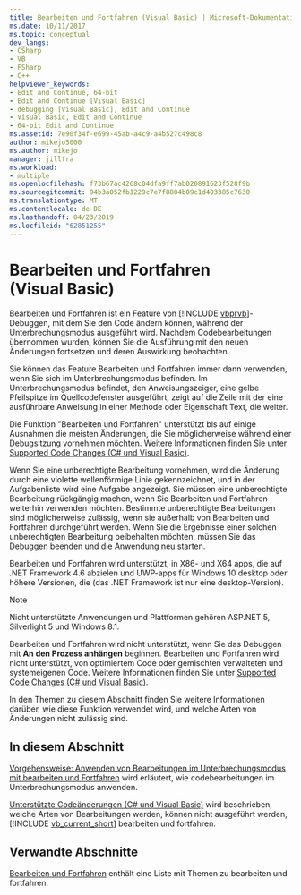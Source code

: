 ```yaml
---
title: Bearbeiten und Fortfahren (Visual Basic) | Microsoft-Dokumentation
ms.date: 10/11/2017
ms.topic: conceptual
dev_langs:
- CSharp
- VB
- FSharp
- C++
helpviewer_keywords:
- Edit and Continue, 64-bit
- Edit and Continue [Visual Basic]
- debugging [Visual Basic], Edit and Continue
- Visual Basic, Edit and Continue
- 64-bit Edit and Continue
ms.assetid: 7e90f34f-e699-45ab-a4c9-a4b527c498c8
author: mikejo5000
ms.author: mikejo
manager: jillfra
ms.workload:
- multiple
ms.openlocfilehash: f73b67ac4268c04dfa9ff7ab020891623f528f9b
ms.sourcegitcommit: 94b3a052fb1229c7e7f8804b09c1d403385c7630
ms.translationtype: MT
ms.contentlocale: de-DE
ms.lasthandoff: 04/23/2019
ms.locfileid: "62851255"
---
```

# <a name="edit-and-continue-visual-basic"></a>Bearbeiten und Fortfahren (Visual Basic)
Bearbeiten und Fortfahren ist ein Feature von [!INCLUDE [vbprvb](../code-quality/includes/vbprvb_md.md)]-Debuggen, mit dem Sie den Code ändern können, während der Unterbrechungsmodus ausgeführt wird. Nachdem Codebearbeitungen übernommen wurden, können Sie die Ausführung mit den neuen Änderungen fortsetzen und deren Auswirkung beobachten.

 Sie können das Feature Bearbeiten und Fortfahren immer dann verwenden, wenn Sie sich im Unterbrechungsmodus befinden. Im Unterbrechungsmodus befindet, den Anweisungszeiger, eine gelbe Pfeilspitze im Quellcodefenster ausgeführt, zeigt auf die Zeile mit der eine ausführbare Anweisung in einer Methode oder Eigenschaft Text, die weiter.

 Die Funktion "Bearbeiten und Fortfahren" unterstützt bis auf einige Ausnahmen die meisten Änderungen, die Sie möglicherweise während einer Debugsitzung vornehmen möchten. Weitere Informationen finden Sie unter [Supported Code Changes (C# und Visual Basic)](../debugger/supported-code-changes-csharp.md).

 Wenn Sie eine unberechtigte Bearbeitung vornehmen, wird die Änderung durch eine violette wellenförmige Linie gekennzeichnet, und in der Aufgabenliste wird eine Aufgabe angezeigt. Sie müssen eine unberechtigte Bearbeitung rückgängig machen, wenn Sie Bearbeiten und Fortfahren weiterhin verwenden möchten. Bestimmte unberechtigte Bearbeitungen sind möglicherweise zulässig, wenn sie außerhalb von Bearbeiten und Fortfahren durchgeführt werden. Wenn Sie die Ergebnisse einer solchen unberechtigten Bearbeitung beibehalten möchten, müssen Sie das Debuggen beenden und die Anwendung neu starten.

 Bearbeiten und Fortfahren wird unterstützt, in X86- und X64 apps, die auf .NET Framework 4.6 abzielen und UWP-apps für Windows 10 desktop oder höhere Versionen, die (das .NET Framework ist nur eine desktop-Version).

 > [!NOTE]
 > Nicht unterstützte Anwendungen und Plattformen gehören ASP.NET 5, Silverlight 5 und Windows 8.1.

 Bearbeiten und Fortfahren wird nicht unterstützt, wenn Sie das Debuggen mit **An den Prozess anhängen** beginnen. Bearbeiten und Fortfahren wird nicht unterstützt, von optimiertem Code oder gemischten verwalteten und systemeigenen Code. Weitere Informationen finden Sie unter [Supported Code Changes (C# und Visual Basic)](../debugger/supported-code-changes-csharp.md).

 In den Themen zu diesem Abschnitt finden Sie weitere Informationen darüber, wie diese Funktion verwendet wird, und welche Arten von Änderungen nicht zulässig sind.

## <a name="in-this-section"></a>In diesem Abschnitt
 [Vorgehensweise: Anwenden von Bearbeitungen im Unterbrechungsmodus mit bearbeiten und Fortfahren](../debugger/how-to-apply-edits-in-break-mode-with-edit-and-continue.md) wird erläutert, wie codebearbeitungen im Unterbrechungsmodus anwenden.

 [Unterstützte Codeänderungen (C# und Visual Basic)](../debugger/supported-code-changes-csharp.md) wird beschrieben, welche Arten von Bearbeitungen werden, können nicht ausgeführt werden, [!INCLUDE [vb_current_short](../debugger/includes/vb_current_short_md.md)] bearbeiten und fortfahren.

## <a name="related-sections"></a>Verwandte Abschnitte
 [Bearbeiten und Fortfahren](../debugger/edit-and-continue.md) enthält eine Liste mit Themen zu bearbeiten und fortfahren.
